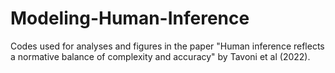 # Modeling-Human-Inference
Codes used for analyses and figures in the paper "Human inference reflects a normative balance of complexity and accuracy" by Tavoni et al (2022).
